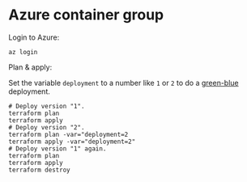 # Azure container group

Login to Azure:

```shell
az login
```

Plan & apply:

Set the variable `deployment` to a number like `1` or `2` to do a [green-blue](https://en.wikipedia.org/wiki/Blue-green_deployment) deployment.

```shell
# Deploy version "1".
terraform plan
terraform apply
# Deploy version "2".
terraform plan -var="deployment=2
terraform apply -var="deployment=2"         
# Deploy version "1" again.
terraform plan
terraform apply
terraform destroy
```

